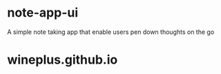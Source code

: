 # note-app-ui
A simple note taking app that enable users pen down thoughts on the go
# wineplus.github.io
